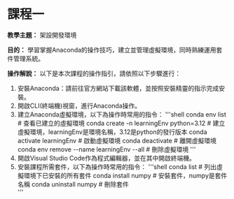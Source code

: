 # 課程一

**教學主題：** 架設開發環境
	
**目的：** 學習掌握Anaconda的操作技巧，建立並管理虛擬環境，同時熟練運用套件管理系統。

**操作解說：** 以下是本次課程的操作指引，請依照以下步驟進行：
1. 安裝Anaconda：請前往官方網站下載該軟體，並按照安裝精靈的指示完成安裝。
2. 開啟CLI(終端機)視窗，進行Anaconda操作。
3. 建立Anaconda虛擬環境，以下為操作時常用的指令：
   '''shell
   conda env list  # 查看已建立的虛擬環境
   conda create -n learningEnv python=3.12  # 建立虛擬環境，learningEnv是環境名稱，3.12是python的發行版本
   conda activate learningEnv  # 啟動虛擬環境
   conda deactivate  # 離開虛擬環境
   conda env remove --name learningEnv --all  # 刪除虛擬環境
   '''
4. 開啟Visual Studio Code作為程式編輯器，並在其中開啟終端機。
5. 安裝課程所需套件，以下為操作時常用的指令：
   '''shell
   conda list  # 列出虛擬環境下已安裝的所有套件
   conda install numpy  # 安裝套件，numpy是套件名稱
   conda uninstall numpy  # 刪除套件  
   '''
